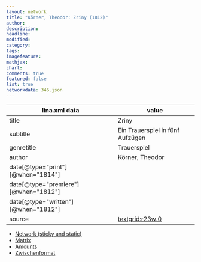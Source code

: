 ```yaml
---
layout: network
title: "Körner, Theodor: Zriny (1812)"
author:
description:
headline:
modified:
category:
tags:
imagefeature: 
mathjax: 
chart: 
comments: true
featured: false
list: true
networkdata: 346.json
---
```

lina.xml data  | value
------------- | -------------
title|Zriny
subtitle|Ein Trauerspiel in fünf Aufzügen
genretitle|Trauerspiel
author|Körner, Theodor
date[@type="print"][@when="1814"]|
date[@type="premiere"][@when="1812"]|
date[@type="written"][@when="1812"]|
source|[textgrid:r23w.0](https://textgridlab.org/1.0/tgcrud-public/rest/textgrid:r23w.0/data)



* [Network (sticky and static)](/network346)
* [Matrix](/matrix346)
* [Amounts](/amount346)
* [Zwischenformat](/lina346 )

